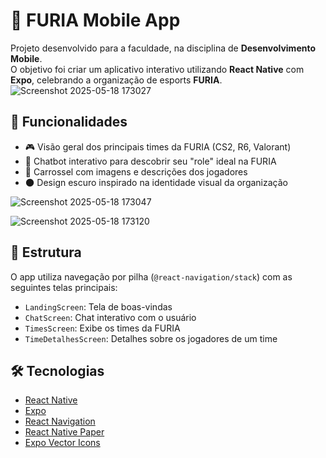 # 📱 FURIA Mobile App

Projeto desenvolvido para a faculdade, na disciplina de **Desenvolvimento Mobile**.  
O objetivo foi criar um aplicativo interativo utilizando **React Native** com **Expo**, celebrando a organização de esports **FURIA**.
![Screenshot 2025-05-18 173027](https://github.com/user-attachments/assets/f8b47137-437b-42e8-aa0b-b197cbb557f6)
## 🚀 Funcionalidades

- 🎮 Visão geral dos principais times da FURIA (CS2, R6, Valorant)
- 🧠 Chatbot interativo para descobrir seu "role" ideal na FURIA
- 📸 Carrossel com imagens e descrições dos jogadores
- 🌑 Design escuro inspirado na identidade visual da organização

![Screenshot 2025-05-18 173047](https://github.com/user-attachments/assets/e47a3140-74cd-438e-bbb9-e1fd5254fe03)

![Screenshot 2025-05-18 173120](https://github.com/user-attachments/assets/8156da9d-d822-4c34-815a-975741fada58)


## 📂 Estrutura

O app utiliza navegação por pilha (`@react-navigation/stack`) com as seguintes telas principais:

- `LandingScreen`: Tela de boas-vindas
- `ChatScreen`: Chat interativo com o usuário
- `TimesScreen`: Exibe os times da FURIA
- `TimeDetalhesScreen`: Detalhes sobre os jogadores de um time

## 🛠️ Tecnologias

- [React Native](https://reactnative.dev/)
- [Expo](https://expo.dev/)
- [React Navigation](https://reactnavigation.org/)
- [React Native Paper](https://callstack.github.io/react-native-paper/)
- [Expo Vector Icons](https://icons.expo.fyi/)

